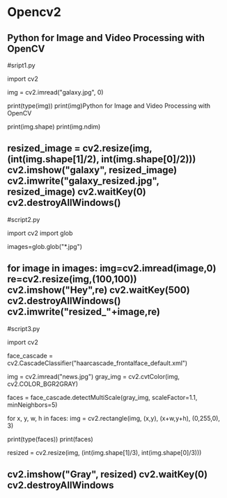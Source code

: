 # Opencv2
Python for Image and Video Processing with OpenCV
----------------------------------------------------------------------------------------------- 
#sript1.py
 
import cv2

img = cv2.imread("galaxy.jpg", 0)

print(type(img))
print(img)Python for Image and Video Processing with OpenCV

print(img.shape)
print(img.ndim)

resized_image = cv2.resize(img,(int(img.shape[1]/2), int(img.shape[0]/2)))
cv2.imshow("galaxy", resized_image)
cv2.imwrite("galaxy_resized.jpg", resized_image)
cv2.waitKey(0)
cv2.destroyAllWindows()
----------------------------------------------------------------------------------------------
#script2.py

import cv2
import glob

images=glob.glob("*.jpg")

for image in images:
    img=cv2.imread(image,0)
    re=cv2.resize(img,(100,100))
    cv2.imshow("Hey",re)
    cv2.waitKey(500)
    cv2.destroyAllWindows()
    cv2.imwrite("resized_"+image,re)
----------------------------------------------------------------------------------------------------
#script3.py

import cv2

face_cascade = cv2.CascadeClassifier("haarcascade_frontalface_default.xml")

img = cv2.imread("news.jpg")
gray_img = cv2.cvtColor(img, cv2.COLOR_BGR2GRAY)

faces = face_cascade.detectMultiScale(gray_img,
scaleFactor=1.1,
minNeighbors=5)

for x, y, w, h in faces:
    img = cv2.rectangle(img, (x,y), (x+w,y+h), (0,255,0), 3)

print(type(faces))
print(faces)

resized = cv2.resize(img, (int(img.shape[1]/3), int(img.shape[0]/3)))

cv2.imshow("Gray", resized)
cv2.waitKey(0)
cv2.destroyAllWindows
------------------------------------------------------------------------------------------------
